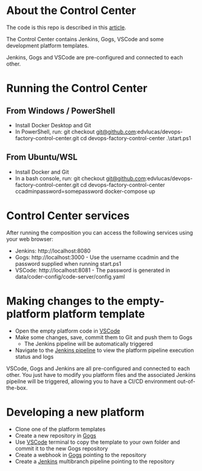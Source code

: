 # About the Control Center

The code is this repo is described in this [article](https://medium.com/@elucas_15434/dev-platform-architecture-part-4-695d9ab3eb4f).

The Control Center contains Jenkins, Gogs, VSCode and some development platform templates.

Jenkins, Gogs and VSCode are pre-configured and connected to each other.

# Running the Control Center

## From Windows / PowerShell

- Install Docker Desktop and Git
- In PowerShell, run:
        git checkout git@github.com:edvlucas/devops-factory-control-center.git
        cd devops-factory-control-center
        .\start.ps1

## From Ubuntu/WSL
- Install Docker and Git
- In a bash console, run:
        git checkout git@github.com:edvlucas/devops-factory-control-center.git
        cd devops-factory-control-center
        ccadminpassword=somepassword docker-compose up

# Control Center services

After running the composition you can access the following services using your web browser:
- Jenkins: http://localhost:8080
- Gogs: http://localhost:3000 - Use the username ccadmin and the password supplied when running start.ps1
- VSCode: http://localhost:8081 - The password is generated  in data/coder-config/code-server/config.yaml

# Making changes to the empty-platform platform template
- Open the empty platform code in [VSCode](http://localhost:8081/?folder=/home/coder/platforms/empty-platform)
- Make some changes, save, commit them to Git and push them to Gogs
    - The Jenkins pipeline will be automatically triggered
- Navigate to the [Jenkins pipeline](http://localhost:8080/job/empty-platform/job/master/) to view the platform pipeline execution status and logs

VSCode, Gogs and Jenkins are all pre-configured and connected to each other. You just have to modify you platform files and the associated Jenkins pipeilne will be triggered, allowing you to have a CI/CD environment out-of-the-box.

# Developing a new platform

- Clone one of the platform templates
- Create a new repository in [Gogs](http://localhost:3000/repo/create)
- Use [VSCode](http://localhost:8081) terminal to copy the template to your own folder and commit it to the new Gogs repository
- Create a webhook in [Gogs](http://localhost:3000) pointing to the repository
- Create a [Jenkins](http://localhost:8080) multibranch pipeline pointing to the repository
